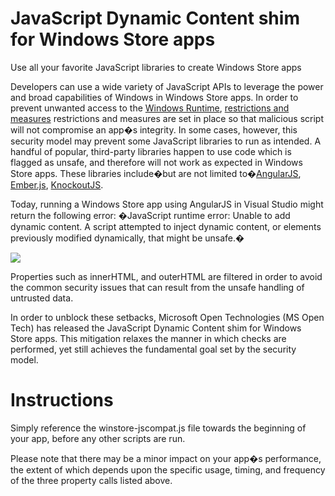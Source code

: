 JavaScript Dynamic Content shim for Windows Store apps
=====
Use all your favorite JavaScript libraries to create Windows Store apps

Developers can use a wide variety of JavaScript APIs to leverage the power and broad capabilities of Windows in Windows Store apps. In order to prevent unwanted access to the [Windows Runtime](http://msdn.microsoft.com/en-us/library/windows/desktop/br211377.aspx), [restrictions and measures](http://msdn.microsoft.com/en-us/library/windows/apps/hh849625.aspx) restrictions and measures are set in place so that malicious script will not compromise an app�s integrity. In some cases, however, this security model may prevent some JavaScript libraries to run as intended. A handful of popular, third-party libraries happen to use code which is flagged as unsafe, and therefore will not work as expected in Windows Store apps. These libraries include�but are not limited to�[AngularJS](https://angularjs.org/), [Ember.js](http://emberjs.com/), [KnockoutJS](http://knockoutjs.com/).

Today, running a Windows Store app using AngularJS in Visual Studio might return the following error: �JavaScript runtime error: Unable to add dynamic content. A script attempted to inject dynamic content, or elements previously modified dynamically, that might be unsafe.�

![](https://raw.githubusercontent.com/MSOpenTech/winstore-jscompat/master/error.PNG?token=3019602__eyJzY29wZSI6IlJhd0Jsb2I6TVNPcGVuVGVjaC93aW5zdG9yZS1qc2NvbXBhdC9tYXN0ZXIvZXJyb3IuUE5HIiwiZXhwaXJlcyI6MTQwNjU3OTYyOX0%3D--101970399d1c4e94bbe251e71e78f8be6af6d7ba)

Properties such as innerHTML, and outerHTML are filtered in order to avoid the common security issues that can result from the unsafe handling of untrusted data.

In order to unblock these setbacks, Microsoft Open Technologies (MS Open Tech) has released the JavaScript Dynamic Content shim for Windows Store apps. This mitigation relaxes the manner in which checks are performed, yet still achieves the fundamental goal set by the security model.

# Instructions
Simply reference the winstore-jscompat.js file towards the beginning of your app, before any other scripts are run.

Please note that there may be a minor impact on your app�s performance, the extent of which depends upon the specific usage, timing, and frequency of the three property calls listed above.
